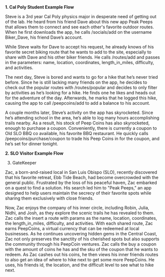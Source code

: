 **1. Cal Poly Student Example Flow**

Steve is a 3rd year Cal Poly physics major in desperate need of getting out of the lab. He heard from his friend Dave about this new app Peak Peeps that allows them to connect and see each other's favorite outdoor routes. When he first downloads the app, he calls /socials/add on the username Biker_Dave, his friend Dave’s account. 

While Steve waits for Dave to accept his request, he already knows of his favorite secret biking route that he wants to add to the site, especially to share with Dave and his other biker friends. He calls /routes/add and passes in the parameters: name, location, coordinates, length_in_miles, difficulty, and activities. 

The next day, Steve is bored and wants to go for a hike that he’s never tried before. Since he is still lacking many friends on the app, he decides to check out the popular routes with /routes/popular and decides to only filter by activities as he’s looking for a hike. He finds one he likes and heads out for the adventure of the day. Afterwards, he marks that he logged this hike, causing the app to call /peepcoins/add to add a balance to his account. 

A couple months later, Steve’s activity on the app has skyrocketed. Since he’s attending school in the area, he’s able to log many hours accomplishing trails nearby. As a result, his stock of Peep Coins has also skyrocketed, enough to purchase a coupon. Conveniently, there is currently a coupon to Old SLO BBQ co available, his favorite BBQ restaurant. He quickly calls /peepcoins/purchase/coupon to trade his Peep Coins in for the coupon, and he’s set for dinner tonight.


**2. SLO Visitor Example Flow**


3. GateKeeper

Zac, a born-and-raised local in San Luis Obispo (SLO), recently discovered that his favorite retreat, Ebb Tide Beach, had become overcrowded with the general public. Frustrated by the loss of his peaceful haven, Zac embarked on a quest to find a solution. His search led him to "Peak Peeps," an app designed to help users maintain the secrecy of their favorite spots while sharing them exclusively with close friends.

Now, Zac enjoys the company of his inner circle, including Robin, Julia, Nidhi, and Josh, as they explore the scenic trails he has revealed to them. Zac calls the insert a route with params as the name, location, coordinates, the length_in_miles, difficulty, and activities. With each shared route, Zac earns PeepCoins, a virtual currency that can be redeemed at local businesses. As he continues uncovering hidden gems in the Central Coast, Zac not only preserves the sanctity of his cherished spots but also supports the community through his PeepCoin ventures. Zac calls the buy a coupon with the amount of coins he has and the sku of the coupon that he wants to redeem. As Zac cashes out his coins, he then views his inner friends routes to also get an idea of where to hike next to get some more PeepCoins. He uses, his friends id, the location, and the difficult level to see what to hike next.

